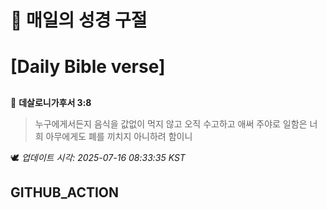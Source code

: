 # 🙏 매일의 성경 구절
# [Daily Bible verse]
##
<!-- START_BIBLE_VERSE -->
📖 **데살로니가후서 3:8**
> 누구에게서든지 음식을 값없이 먹지 않고 오직 수고하고 애써 주야로 일함은 너희 아무에게도 폐를 끼치지 아니하려 함이니

🕊️ _업데이트 시각: 2025-07-16 08:33:35 KST_
  <!-- END_BIBLE_VERSE -->
## GITHUB_ACTION
